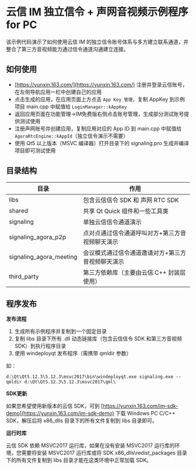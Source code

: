 # 云信 IM 独立信令 + 声网音视频示例程序 for PC

该示例代码演示了如何使用云信 IM 的独立信令账号体系与多方建立联系通道，并整合了第三方音视频能力通过信令通道沟通建立连接。

## 如何使用

 - [https://yunxin.163.com/](https://yunxin.163.com/) 注册并登录云信账号，在左侧导航应用一栏中创建自己的应用
 - 点击生成的应用，在应用页面上方点击 `App Key 管理`，复制 AppKey 到示例项目 main.cpp 中赋值给 `LoginManager::kAppKey`
 - 返回应用页面在功能管理->IM免费版右侧点击账号管理，生成部分测试账号提供测试使用
 - 注册声网账号并创建应用，复制应用对应的 App ID 到 main.cpp 中赋值给 `AgoraRtcEngine::kAppId`（独立信令演示不需要）
 - 使用 Qt5 以上版本（MSVC 编译器）打开目录下的 signaling.pro 生成并编译项目即可测试使用

## 目录结构

目录 | 作用
---- | ---
libs | 包含云信信令 SDK 和 声网 RTC SDK
shared | 共享 Qt Quick 组件和一些工具类
signaling | 单独云信信令通道演示
signaling_agora_p2p | 点对点通过信令通道呼叫对方+第三方音视频聊天演示
signaling_agora_meeting | 会议模式通过信令通道邀请对方+第三方音视频聊天演示
third_party | 第三方依赖库（主要由云信 C++ 封装层使用）

## 程序发布

**发布流程**

1. 生成所有示例程序并复制到一个固定目录
2. 复制 libs 目录下所有 .dll 动态链接库（包含云信信令 SDK 和第三方音视频 SDK）到执行程序目录
3. 使用 windeployqt 发布程序（需携带 qmldir 参数）

如：

```
d:\Qt\Qt5.12.3\5.12.3\msvc2017\bin\windeployqt.exe signaling.exe --qmldir d:\Qt\Qt5.12.3\5.12.3\msvc2017\qml\
```

**SDK更新**

如果您希望使用新版本的云信 SDK，可到 [https://yunxin.163.com/im-sdk-demo](https://yunxin.163.com/im-sdk-demo) 下载 Windows PC C/C++ SDK，解压后将 x86_dlls 目录下的所有文件复制到 libs 目录即可。

**运行时库**

云信 SDK 依赖 MSVC2017 运行库，如果在没有安装 MSVC2017 运行库的环境，您需要将安装 MSVC2017 运行库或将 SDK x86_dlls\redist_packages 目录下的所有文件复制到 libs 目录才能在这类环境中正常加载 SDK。


